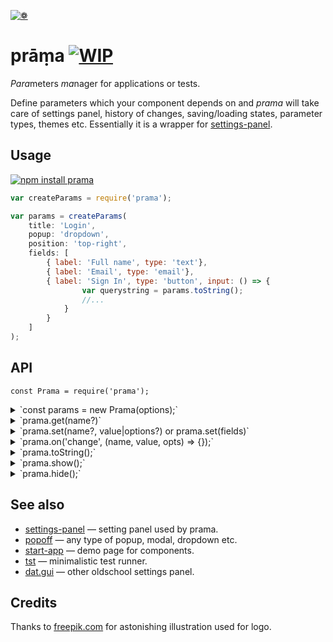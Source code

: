 [![❁](https://dfcreative.github.io/prama/logo.png "❁")](https://dfcreative.github.io/prama)

# prāṃa [![WIP](https://img.shields.io/badge/Work%20in%20progress--green.svg)](http://github.com/badges/stability-badges)

<em>Para</em>meters <em>ma</em>nager for applications or tests.

Define parameters which your component depends on and _prama_ will take care of settings panel, history of changes, saving/loading states, parameter types, themes etc. Essentially it is a wrapper for [settings-panel](https://github.com/dfcreative/settings-panel).

## Usage

[![npm install prama](https://nodei.co/npm/prama.png?mini=true)](https://npmjs.org/package/prama/)

```js
var createParams = require('prama');

var params = createParams(
	title: 'Login',
	popup: 'dropdown',
	position: 'top-right',
	fields: [
		{ label: 'Full name', type: 'text'},
		{ label: 'Email', type: 'email'},
		{ label: 'Sign In', type: 'button', input: () => {
				var querystring = params.toString();
				//...
			}
		}
	]
);
```

## API

`const Prama = require('prama');`

<details><summary>`const params = new Prama(options);`</summary>

Create settings manager instance based off `options`:

<dl>
<dt>`title`
<dd>Display menu title at the top of panel. Can be omitted.

<dt>`fields`
<dd>List or object of fields, see <a href="https://github.com/dfcreative/settings-panel">settings-panel</a> for fields specification.
  Prama adds `save` and `order` additional field properties. Example:
```js
		{type: 'range', label: 'my range', min: 0, max: 100, value: 20},
		{type: 'range', label: 'log range', min: 0.1, max: 100, value: 20, scale: 'log'},
		{type: 'text', label: 'my text', value: 'my cool setting', help: 'why this is cool'},
		{type: 'checkbox', label: 'my checkbox', value: true},
		{type: 'color', label: 'my color', format: 'rgb', value: 'rgb(10,200,0)', change: value => console.log(value)},
		{type: 'button', label: 'gimme an alert', change: () => alert('hello!')},
		{type: 'select', label: 'select one', options: ['option 1', 'option 2'], value: 'option 1'}
		...
```

<dt>`theme`: require('prama/theme/control'),
<dd>Theme, see theme folder

<dt>`container`: document.body,
<dd>Container element to place panel and button

<dt>`popup`: 'dropdown',
<dd>Popup - type string, options or true/false

<dt>`draggable`: true,
<dd>Make panel draggable - true, false or handle selector

<dt>`button`: true,
<dd>Create settings menu button

<dt>`position`: 'top-right',
<dd>Position of a button

<dt>`icon`: ./gears.svg,
<dd>Svg to use for a menu icon

<dt>`history`: false,
<dd>Reflect state in url

<dt>`session`: true,
<dd>Save/load state between sessions, on load is overridden by history

<dt>`storage`: window.sessionStorage
<dd>Default storage
</dl>
</details>
<details><summary>`prama.get(name?)`</summary>

Get single property value. If name is omitted - return full state.

</details>
<details><summary>`prama.set(name?, value|options?) or prama.set(fields)`</summary>

Set field value, of if an object passed - update state with passed values.

</details>
<details><summary>`prama.on('change', (name, value, opts) => {});`</summary>

Hook up a callback for any parameter change.

</details>
<details><summary>`prama.toString();`</summary>

Get string representation of state

</details>
<details><summary>`prama.show();`</summary>

Show or hide params menu

</details>
<details><summary>`prama.hide();`</summary>

Show or hide params menu

</details>

## See also

* [settings-panel](https://github.com/freeman-lab/settings-panel) — setting panel used by prama.
* [popoff](https://github.com/dfcreative/popoff) — any type of popup, modal, dropdown etc.
* [start-app](https://github.com/dfcreative/start-app) — demo page for components.
* [tst](https://github.com/dfcreative/tst) — minimalistic test runner.
* [dat.gui](https://github.com/dataarts/dat.gui) — other oldschool settings panel.

## Credits

Thanks to [freepik.com](http://www.freepik.com/free-vector/flower-mandala-ornaments_714316.htm#term=mandala&page=1&position=12) for astonishing illustration used for logo.